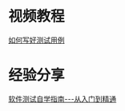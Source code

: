 # 视频教程

[如何写好测试用例](https://www.imooc.com/learn/816)

# 经验分享

[软件测试自学指南---从入门到精通](https://blog.csdn.net/xc5683/article/details/9448427)